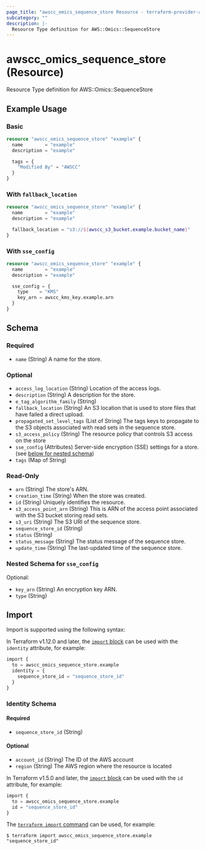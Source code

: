 ```yaml
---
page_title: "awscc_omics_sequence_store Resource - terraform-provider-awscc"
subcategory: ""
description: |-
  Resource Type definition for AWS::Omics::SequenceStore
---
```


# awscc_omics_sequence_store (Resource)

Resource Type definition for AWS::Omics::SequenceStore

## Example Usage

### Basic

```terraform
resource "awscc_omics_sequence_store" "example" {
  name        = "example"
  description = "example"

  tags = {
    "Modified By" = "AWSCC"
  }
}
```

### With `fallback_location`

```terraform
resource "awscc_omics_sequence_store" "example" {
  name        = "example"
  description = "example"

  fallback_location = "s3://${awscc_s3_bucket.example.bucket_name}"
}
```

### With `sse_config`

```terraform
resource "awscc_omics_sequence_store" "example" {
  name        = "example"
  description = "example"

  sse_config = {
    type    = "KMS"
    key_arn = awscc_kms_key.example.arn
  }
}
```

<!-- schema generated by tfplugindocs -->
## Schema

### Required

- `name` (String) A name for the store.

### Optional

- `access_log_location` (String) Location of the access logs.
- `description` (String) A description for the store.
- `e_tag_algorithm_family` (String)
- `fallback_location` (String) An S3 location that is used to store files that have failed a direct upload.
- `propagated_set_level_tags` (List of String) The tags keys to propagate to the S3 objects associated with read sets in the sequence store.
- `s3_access_policy` (String) The resource policy that controls S3 access on the store
- `sse_config` (Attributes) Server-side encryption (SSE) settings for a store. (see [below for nested schema](#nestedatt--sse_config))
- `tags` (Map of String)

### Read-Only

- `arn` (String) The store's ARN.
- `creation_time` (String) When the store was created.
- `id` (String) Uniquely identifies the resource.
- `s3_access_point_arn` (String) This is ARN of the access point associated with the S3 bucket storing read sets.
- `s3_uri` (String) The S3 URI of the sequence store.
- `sequence_store_id` (String)
- `status` (String)
- `status_message` (String) The status message of the sequence store.
- `update_time` (String) The last-updated time of the sequence store.

<a id="nestedatt--sse_config"></a>
### Nested Schema for `sse_config`

Optional:

- `key_arn` (String) An encryption key ARN.
- `type` (String)

## Import

Import is supported using the following syntax:

In Terraform v1.12.0 and later, the [`import` block](https://developer.hashicorp.com/terraform/language/import) can be used with the `identity` attribute, for example:

```terraform
import {
  to = awscc_omics_sequence_store.example
  identity = {
    sequence_store_id = "sequence_store_id"
  }
}
```

<!-- schema generated by tfplugindocs -->
### Identity Schema

#### Required

- `sequence_store_id` (String)

#### Optional

- `account_id` (String) The ID of the AWS account
- `region` (String) The AWS region where the resource is located

In Terraform v1.5.0 and later, the [`import` block](https://developer.hashicorp.com/terraform/language/import) can be used with the `id` attribute, for example:

```terraform
import {
  to = awscc_omics_sequence_store.example
  id = "sequence_store_id"
}
```

The [`terraform import` command](https://developer.hashicorp.com/terraform/cli/commands/import) can be used, for example:

```shell
$ terraform import awscc_omics_sequence_store.example "sequence_store_id"
```